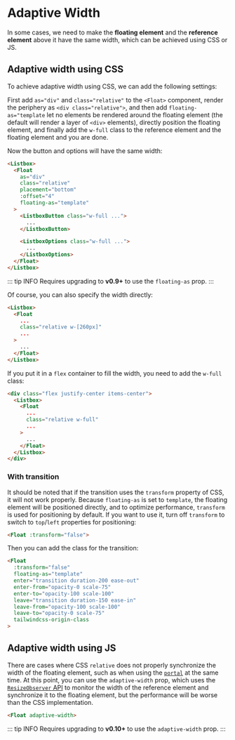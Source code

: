 # Adaptive Width

In some cases, we need to make the **floating element** and the **reference element** above it have the same width, which can be achieved using CSS or JS.

## Adaptive width using CSS

To achieve adaptive width using CSS, we can add the following settings:

First add `as="div"` and `class="relative"` to the `<Float>` component, render the periphery as `<div class="relative">`, and then add `floating-as="template` let no elements be rendered around the floating element (the default will render a layer of `<div>` elements), directly position the floating element, and finally add the `w-full` class to the reference element and the floating element and you are done.

Now the button and options will have the same width:

```html
<Listbox>
  <Float
    as="div"
    class="relative"
    placement="bottom"
    :offset="4"
    floating-as="template"
  >
    <ListboxButton class="w-full ...">
      ...
    </ListboxButton>

    <ListboxOptions class="w-full ...">
      ...
    </ListboxOptions>
  </Float>
</Listbox>
```

::: tip INFO
Requires upgrading to **v0.9+** to use the `floating-as` prop.
:::

Of course, you can also specify the width directly:

```html
<Listbox>
  <Float
    ...
    class="relative w-[260px]"
    ...
  >
    ...
  </Float>
</Listbox>
```

If you put it in a `flex` container to fill the width, you need to add the `w-full` class:

```html
<div class="flex justify-center items-center">
  <Listbox>
    <Float
      ...
      class="relative w-full"
      ...
    >
      ...
    </Float>
  </Listbox>
</div>
```

### With transition

It should be noted that if the transition uses the `transform` property of CSS, it will not work properly. Because `floating-as` is set to `template`, the floating element will be positioned directly, and to optimize performance, `transform` is used for positioning by default. If you want to use it, turn off `transform` to switch to `top`/`left` properties for positioning:

```html
<Float :transform="false">
```

Then you can add the class for the transition:

```html
<Float
  :transform="false"
  floating-as="template"
  enter="transition duration-200 ease-out"
  enter-from="opacity-0 scale-75"
  enter-to="opacity-100 scale-100"
  leave="transition duration-150 ease-in"
  leave-from="opacity-100 scale-100"
  leave-to="opacity-0 scale-75"
  tailwindcss-origin-class
>
```

## Adaptive width using JS <Badge label="Experimental" />

There are cases where CSS `relative` does not properly synchronize the width of the floating element, such as when using the [`portal`](other-options.md#portal) at the same time. At this point, you can use the `adaptive-width` prop, which uses the [`ResizeObserver` API](https://developer.mozilla.org/en-US/docs/Web/API/ResizeObserver) to monitor the width of the reference element and synchronize it to the floating element, but the performance will be worse than the CSS implementation.

```html
<Float adaptive-width>
```

::: tip INFO
Requires upgrading to **v0.10+** to use the `adaptive-width` prop.
:::
